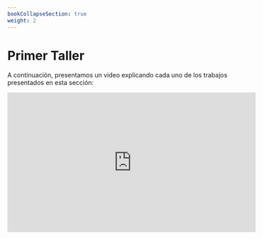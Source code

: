 ```yaml
---
bookCollapseSection: true
weight: 2
---
```


# Primer Taller

A continuación, presentamos un video explicando cada uno de los trabajos presentados en esta sección:

<iframe width="560" height="315" src="https://www.youtube-nocookie.com/embed/uNQsjqgUjLA" title="YouTube video player" frameborder="0" allow="accelerometer; autoplay; clipboard-write; encrypted-media; gyroscope; picture-in-picture; web-share" allowfullscreen></iframe>